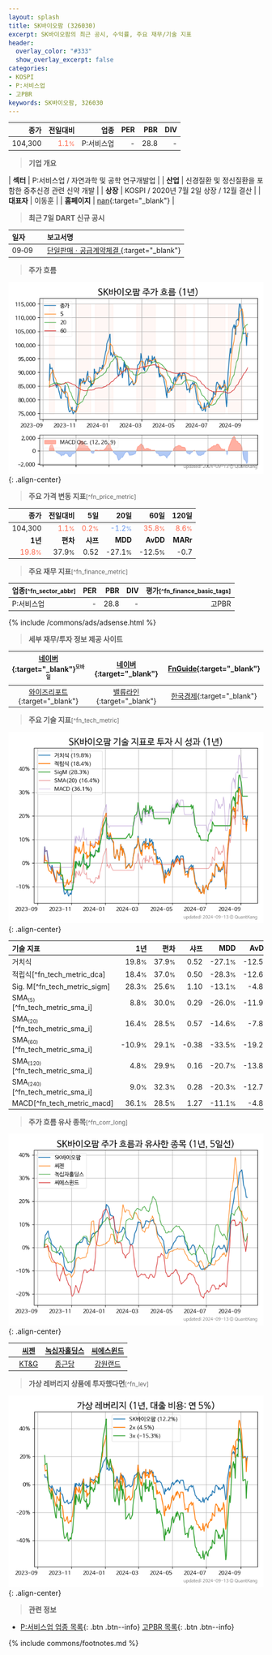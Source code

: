 ```yaml
---
layout: splash
title: SK바이오팜 (326030)
excerpt: SK바이오팜의 최근 공시, 수익률, 주요 재무/기술 지표
header:
  overlay_color: "#333"
  show_overlay_excerpt: false
categories:
- KOSPI
- P:서비스업
- 고PBR
keywords: SK바이오팜, 326030
---
```


| **종가** | **전일대비** | **업종** | **PER** | **PBR** | **DIV** |
| -------: | -----------: | -------: | ------: | ------: | ------: |
| 104,300 | <span style="color: tomato">1.1<small>%</small></span> | P:서비스업 | - | 28.8 | - |

<!-- more -->


> **기업 개요**<a id="company"></a>

| <span style="white-space:nowrap;">**섹터**</span> | P:서비스업 / 자연과학 및 공학 연구개발업 |
| <span style="white-space:nowrap;">**산업**</span> | 신경질환 및 정신질환을 포함한 중추신경 관련 신약 개발 |
| <span style="white-space:nowrap;">**상장**</span> | KOSPI / 2020년 7월 2일 상장 / 12월 결산 |
| <span style="white-space:nowrap;">**대표자**</span> | 이동훈 |
| <span style="white-space:nowrap;">**홈페이지**</span> | [nan](nan){:target="_blank"} |


> **최근 7일 DART 신규 공시**<a id="dart"></a>

| **일자** |      | **보고서명** |
| :------- | :--- | :----------- |
| 09&#x2011;09 | | [단일판매ㆍ공급계약체결              ](https://dart.fss.or.kr/dsaf001/main.do?rcpNo=20240909800168){:target="_blank"} |


> **주가 흐름**<a id="price"></a>

![326030](/stock/images/326030.png){: .align-center}


> **주요 가격 변동 지표**<small>[^fn_price_metric]</small>

| **종가** | **전일대비** | **5일** | **20일** | **60일** | **120일** |
| -------: | -----------: | ------: | -------: | -------: | --------: |
| 104,300 | <span style="color: tomato">1.1<small>%</small></span> | <span style="color: tomato">0.2<small>%</small></span> | <span style="color: cornflowerblue">-1.2<small>%</small></span> | <span style="color: tomato">35.8<small>%</small></span> | <span style="color: tomato">8.6<small>%</small></span> |
| **1년** | **편차** | **샤프** | **MDD** | **AvDD** | **MARr** |
| <span style="color: tomato">19.8<small>%</small></span> | 37.9<small>%</small> | 0.52 | -27.1<small>%</small> | -12.5<small>%</small> | -0.7 |


> **주요 재무 지표**<small>[^fn_finance_metric]</small>

| **업종**<small>[^fn_sector_abbr]</small> | **PER** | **PBR** | **DIV** | **평가**<small>[^fn_finance_basic_tags]</small> |
| :--------------------------------------- | ------: | ------: | ------: | ----------------------------------------------: |
| P:서비스업 | - | 28.8 | - | 고PBR |



{% include /commons/ads/adsense.html %}

> **세부 재무/투자 정보 제공 사이트**

| [네이버](https://m.stock.naver.com/domestic/stock/326030/finance/summary){:target="_blank"}<sup><small>모바일</small></sup> | [네이버](https://finance.naver.com/item/coinfo.naver?code=326030){:target="_blank"} | [FnGuide](https://comp.fnguide.com/SVO2/ASP/SVD_Invest.asp?gicode=A326030&MenuYn=Y){:target="_blank"} |
| :---: | :---: | :---: |
| [와이즈리포트](https://comp.wisereport.co.kr/company/c1040001.aspx?cmp_cd=326030){:target="_blank"} | [밸류라인](https://www.valueline.co.kr/finance/summary/326030){:target="_blank"} | [한국경제](https://markets.hankyung.com/stock/326030/financial-summary){:target="_blank"} |


> **주요 기술 지표**<small>[^fn_tech_metric]</small>


![326030](/stock/images/326030_tech.png){: .align-center}

| **기술 지표** | **1년** | **편차** | **샤프** | **MDD** | **AvDD** |
| :------------ | ------: | -----------: | -------: | ------: | -------: |
| 거치식 | 19.8<small>%</small> | 37.9<small>%</small> | 0.52 | -27.1<small>%</small> | -12.5<small>%</small> |
| 적립식[^fn_tech_metric_dca] | 18.4<small>%</small> | 37.0<small>%</small> | 0.50 | -28.3<small>%</small> | -12.6<small>%</small> |
| Sig. M[^fn_tech_metric_sigm] | 28.3<small>%</small> | 25.6<small>%</small> | 1.10 | -13.1<small>%</small> | -4.8<small>%</small> |
| SMA<small><sub>(5)</sub></small>[^fn_tech_metric_sma_i] | 8.8<small>%</small> | 30.0<small>%</small> | 0.29 | -26.0<small>%</small> | -11.9<small>%</small> |
| SMA<small><sub>(20)</sub></small>[^fn_tech_metric_sma_i] | 16.4<small>%</small> | 28.5<small>%</small> | 0.57 | -14.6<small>%</small> | -7.8<small>%</small> |
| SMA<small><sub>(60)</sub></small>[^fn_tech_metric_sma_i] | -10.9<small>%</small> | 29.1<small>%</small> | -0.38 | -33.5<small>%</small> | -19.2<small>%</small> |
| SMA<small><sub>(120)</sub></small>[^fn_tech_metric_sma_i] | 4.8<small>%</small> | 29.9<small>%</small> | 0.16 | -20.7<small>%</small> | -13.8<small>%</small> |
| SMA<small><sub>(240)</sub></small>[^fn_tech_metric_sma_i] | 9.0<small>%</small> | 32.3<small>%</small> | 0.28 | -20.3<small>%</small> | -12.7<small>%</small> |
| MACD[^fn_tech_metric_macd] | 36.1<small>%</small> | 28.5<small>%</small> | 1.27 | -11.1<small>%</small> | -4.8<small>%</small> |


> **주가 흐름 유사 종목**<a id="corr"></a><small>[^fn_corr_long]</small>

![326030](/stock/images/326030_corr.png){: .align-center}

|       | [씨젠](/096530/) | [녹십자홀딩스](/005250/) | [씨에스윈드](/112610/) |
| :---: | :------------------------------------: | :------------------------------------: | :------------------------------------: |
|       | [KT&G](/033780/) | [종근당](/185750/) | [강원랜드](/035250/) |


> **가상 레버리지 상품에 투자했다면**<a id="2x"></a><small>[^fn_lev]</small>

![326030](/stock/images/326030_2x.png){: .align-center}


> **관련 정보**

- [P:서비스업 업종 목록](/stats/sector/kospi_업종_서비스업_종목/){: .btn .btn--info} [고PBR 목록](/fn/fn_high_pbr/){: .btn .btn--info}

{% include commons/footnotes.md %}
